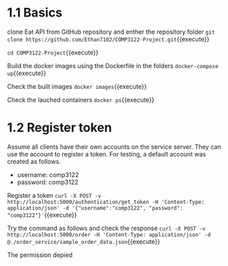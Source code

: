 # 1.1 Basics
clone Eat API from GitHub repository and enther the repository folder
`git clone https://github.com/Ethan7102/COMP3122-Project.git`{{execute}}

`cd COMP3122-Project`{{execute}}

Build the docker images using the Dockerfile in the folders
`docker-compose up`{{execute}}

Check the built images
`docker images`{{execute}}

Check the lauched containers
`docker ps`{{execute}}

# 1.2 Register token
Assume all clients have their own accounts on the service server. They can use the account to register a token. For testing, a default account was created as follows.
- username: comp3122
- password: comp3122

Register a token
`curl -X POST -v http://localhost:5000/authentication/get_token -H 'Content-Type: application/json' -d '{"username":"comp3122", "password": "comp3122"}'`{{execute}}

Try the command as follows and check the response
`curl -X POST -v http://localhost:5000/order -H 'Content-Type: application/json' -d @./order_service/sample_order_data.json`{{execute}}

The permission depied 